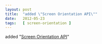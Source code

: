 ```yaml
---
layout: post
title:  "added \"Screen Orientation API\""
date:   2012-05-23
tags:   [ screen-orientation ]
---
```


added "[Screen Orientation API](/spec/screen-orientation)"

